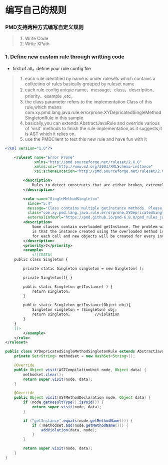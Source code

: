 # 编写自己的规则

### PMD支持两种方式编写自定义规则
>1. Write Code
>2. Write XPath

### 1. Define new custom rule through writting code

* first of all，define your rule config file
>1. each rule identified by name is under rulesets which contains a collectino of rules basically grouped by ruleset name
>2. each rule config unique name、message、class、description、priority、example ,etc。
>3. the class parameter refers to the implementation Class of this rule,which means com.xy.pmd.lang.java.rule.errorprone.XYDepricatedSingleMethodSingletonRule in this sample
>4. basically,you can extends AbstractJavaRule and override various of 'visit' methods to finish the rule implementation,as it suggests,it is AST which it relies on.
>5. use the PMDClient to test this new rule and have fun with it

```xml
<?xml version="1.0"?>

    <ruleset name="Error Prone"
             xmlns="http://pmd.sourceforge.net/ruleset/2.0.0"
             xmlns:xsi="http://www.w3.org/2001/XMLSchema-instance"
             xsi:schemaLocation="http://pmd.sourceforge.net/ruleset/2.0.0 http://pmd.sourceforge.net/ruleset_2_0_0.xsd">

        <description>
            Rules to detect constructs that are either broken, extremely confusing or prone to runtime errors.
        </description>

        <rule name="SingleMethodSingleton"
          since="5.4"
          message="Class contains multiple getInstance methods. Please review."
          class="com.xy.pmd.lang.java.rule.errorprone.XYDepricatedSingleMethodSingletonRule"
          externalInfoUrl="https://pmd.github.io/pmd-6.8.0/pmd_rules_java_errorprone.html#singlemethodsingleton">
        <description>
            Some classes contain overloaded getInstance. The problem with overloaded getInstance methods
            is that the instance created using the overloaded method is not cached and so,
            for each call and new objects will be created for every invocation.
        </description>
        <priority>2</priority>
        <example>
            <![CDATA[
    public class Singleton {

        private static Singleton singleton = new Singleton( );

        private Singleton(){ }

        public static Singleton getInstance( ) {
            return singleton;
        }

        public static Singleton getInstance(Object obj){
            Singleton singleton = (Singleton) obj;
            return singleton;           //violation
        }
    }
    ]]>
        </example>
    </rule>
</ruleset>
```

```java
public class XYDepricatedSingleMethodSingletonRule extends AbstractJavaRule {
    private Set<String> methodset = new HashSet<String>();

    @Override
    public Object visit(ASTCompilationUnit node, Object data) {
        methodset.clear();
        return super.visit(node, data);
    }

    @Override
    public Object visit(ASTMethodDeclaration node, Object data) {
        if (node.getResultType().isVoid()) {
            return super.visit(node, data);
        }

        if ("getInstance".equals(node.getMethodName())) {
            if (!methodset.add(node.getMethodName())) {
                addViolation(data, node);
            }
        }

        return super.visit(node, data);
    }
}
```